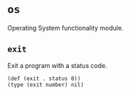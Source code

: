 # `os`

Operating System functionality module.

## `exit`

Exit a program with a status code.

```cloe
(def (exit . status 0))
(type (exit number) nil)
```

